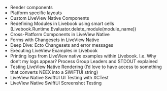 * Render components
* Platform specific layouts
* Custom LiveView Native Components
* Redefining Modules in Livebook using smart cells (Livebook.Runtime.Evaluator.delete_module(module_name))
* Cross-Platform Components in LiveView Native
* Forms with Changesets in LiveView Native
* Deep Dive: Ecto Changesets and error messages
* Executing LiveView Examples in Livebook
* Printing logs from LiveView native examples within Livebook. I.e. Why don’t my logs appear? Process Group Leaders and STDOUT explained
* Testing LiveView Native Rendering (I’d love to have access to something that converts NEEX into a SWIFTUI string)
* LiveView Native SwiftUI UI Testing with XCTest
* LiveView Native SwiftUI Screenshot Testing
